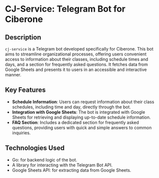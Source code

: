 # CJ-Service: Telegram Bot for Ciberone

## Description
`cj-service` is a Telegram bot developed specifically for Ciberone. This bot aims to streamline organizational processes, offering users convenient access to information about their classes, including schedule times and days, and a section for frequently asked questions. It fetches data from Google Sheets and presents it to users in an accessible and interactive manner.

## Key Features
- **Schedule Information**: Users can request information about their class schedules, including time and day, directly through the bot.
- **Integration with Google Sheets**: The bot is integrated with Google Sheets for retrieving and displaying up-to-date schedule information.
- **FAQ Section**: Includes a dedicated section for frequently asked questions, providing users with quick and simple answers to common inquiries.

## Technologies Used
- Go: for backend logic of the bot.
- A library for interacting with the Telegram Bot API.
- Google Sheets API: for extracting data from Google Sheets.
